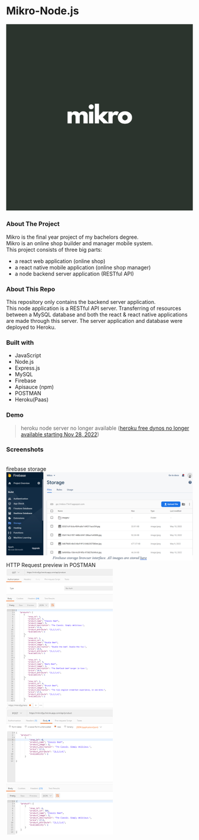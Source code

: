 # Mikro-Node.js
![mikro logo](logo.PNG)
### About The Project
Mikro is the final year project of my bachelors degree. <br/>
Mikro is an online shop builder and manager mobile system. <br/>
This project consists of three big parts: 
- a react web application (online shop)
- a react native mobile application (online shop manager)
- a node backend server application (RESTful API)
### About This Repo
This repository only contains the backend server application. <br/>
This node application is a RESTful API server. Transferring of resources between a MySQL database and both the react & react native applications are made through this server. The server application and database were deployed to Heroku. 
### Built with
- JavaScript
- Node.js
- Express.js
- MySQL
- Firebase
- Apisauce (npm)
- POSTMAN
- Heroku(Paas)
### Demo
> heroku node server no longer available ([heroku free dynos no longer available starting Nov 28, 2022](https://help.heroku.com/RSBRUH58/removal-of-heroku-free-product-plans-faq))
### Screenshots
<br/>firebase storage<br/>
![firebase page](/Screenshots/Firebase.png)
<br/>HTTP Request preview in POSTMAN<br/>
![express1](/Screenshots/Express1.png)
![express2](/Screenshots/Express2.png)

